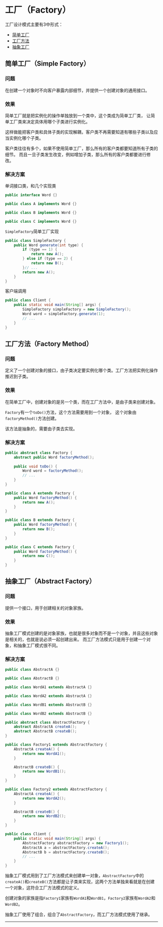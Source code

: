 # 工厂（Factory）

工厂设计模式主要有3中形式：
- [简单工厂](factory.md#jdgc)
- [工厂方法](factory.md#gcff)
- [抽象工厂](factory.md#cxgc)

## <a id="jdgc">简单工厂（Simple Factory）</a>

### 问题

在创建一个对象时不向客户暴露内部细节，并提供一个创建对象的通用接口。

### 效果

简单工厂就是把实例化的操作单独放到一个类中，这个类成为简单工厂类，
让简单工厂类来决定具体用哪个子类进行实例化。

这样做能把客户类和具体子类的实现解耦，客户类不再需要知道有哪些子类以及应当实例化哪个子类。

客户类往往有多个，如果不使用简单工厂，那么所有的客户类都要知道所有子类的细节。
而且一旦子类发生改变，例如增加子类，那么所有的客户类都要进行修改。

### 解决方案

单词接口类，和几个实现类
```java
public interface Word {}

public class A implements Word {}

public class B implements Word {}

public class C implements Word {}
```

`SimpleFactory`简单工厂实现
```java
public class SimpleFactory {
    public Word generate(int type) {
        if (type == 1) {
            return new A();
        } else if (type == 2) {
            return new B();
        }// ...
        return new A();
    }
}
```

客户端调用
```java
public class Client {
    public static void main(String[] args) {
        SimpleFactory simpleFactory = new SimpleFactory();
        Word word = simpleFactory.generate(1);
        // ...
    }
}
```

## <a id="gcff">工厂方法（Factory Method）</a>

### 问题

定义了一个创建对象的接口，由子类决定要实例化哪个类。工厂方法把实例化操作推迟到子类。

### 效果

在简单工厂中，创建对象的是另一个类，而在工厂方法中，是由子类来创建对象。

`Factory`有一个`toDo()`方法，这个方法需要用到一个对象，
这个对象由`factoryMethod()`方法创建。

该方法是抽象的，需要由子类去实现。

### 解决方案

```java
public abstract class Factory {
    abstract public Word factoryMethod();
    
    public void toDo() {
        Word word = factoryMethod();
        // ...
    }
}

public class A extends Factory {
    public Word factoryMethod() {
        return new A();
    }
}

public class B extends Factory {
    public Word factoryMethod() {
        return new B();
    }
}

public class C extends Factory {
    public Word factoryMethod() {
        return new C();
    }
}
```

## <a id="cxgc">抽象工厂（Abstract Factory）</a>

### 问题

提供一个接口，用于创建相关的对象家族。

### 效果

抽象工厂模式创建的是对象家族，也就是很多对象而不是一个对象，并且这些对象是相关的，也就是说必须一起创建出来。
而工厂方法模式只是用于创建一个对象，和抽象工厂模式很不同。

### 解决方案

```java
public class AbstractA {}

public class AbstractB {}

public class WordA1 extends AbstractA {}

public class WordA2 extends AbstractA {}

public class WordB1 extends AbstractB {}

public class WordB2 extends AbstractB {}

public abstract class AbstractFactory {
    abstract AbstractA createA();
    abstract AbstractB createB();
}

public class Factory1 extends AbstractFactory {
    AbstractA createA() {
        return new WordA1();
    }

    AbstractB createB() {
        return new WordB1();
    }
}

public class Factory2 extends AbstractFactory {
    AbstractA createA() {
        return new WordA2();
    }

    AbstractB createB() {
        return new WordB2();
    }
}

public class Client {
    public static void main(String[] args) {
        AbstractFactory abstractFactory = new Factory1();
        AbstractA a = abstractFactory.createA();
        AbstractB b = abstractFactory.createB();
        // ...
    }
}
```

抽象工厂模式用到了工厂方法模式来创建单一对象，`AbstractFactory`中的`createA()`和`createB()`方法都是让子类来实现，这两个方法单独来看就是在创建一个对象，这符合工厂方法模式的定义。

创建对象的家族是指`Factory1`家族有`WordA1`和`WordB1`，`Factory2`家族有`WordA2`和`WordB2`。

抽象工厂使用了组合，组合了`AbstractFactory`，而工厂方法模式使用了继承。

----
